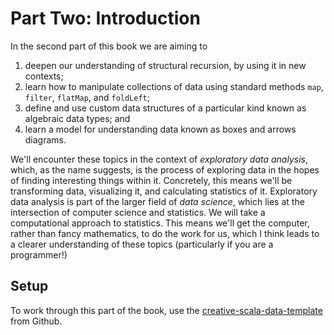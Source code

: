 # Part Two: Introduction

In the second part of this book we are aiming to

1. deepen our understanding of structural recursion, by using it in new contexts;
2. learn how to manipulate collections of data using standard methods `map`, `filter`, `flatMap`, and `foldLeft`;
3. define and use custom data structures of a particular kind known as algebraic data types; and
3. learn a model for understanding data known as boxes and arrows diagrams.

We'll encounter these topics in the context of *exploratory data analysis*, 
which, as the name suggests, is the process of exploring data in the hopes of finding interesting things within it.
Concretely, this means we'll be transforming data, visualizing it, and calculating statistics of it.
Exploratory data analysis is part of the larger field of *data science*, which lies at the intersection of computer science and statistics.
We will take a computational approach to statistics.
This means we'll get the computer, rather than fancy mathematics, to do the work for us,
which I think leads to a clearer understanding of these topics (particularly if you are a programmer!)


## Setup

To work through this part of the book, use the [creative-scala-data-template][template] from Github.

[template]: https://github.com/creativescala/creative-scala-data-template
